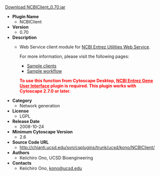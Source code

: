 <a href="NCBIClient_0.70.jar">Download NCBIClient_0.70.jar</a>

* __Plugin Name__
  * NCBIClient
* __Version__
  * 0.70
* __Description__
  * <p>Web Service client module for <a href="http://www.ncbi.nlm.nih.gov/entrez/query/static/esoap_help.html">NCBI Entrez Utilities Web Service</a>.</p><p>For more information, please visit the following pages:</p><ul><li><a href="http://www.cytoscape.org/cgi-bin/moin.cgi/SampleWebServiceClients">Sample clients</a></li><li><a href="http://www.cytoscape.org/cgi-bin/moin.cgi/WebServiceWorkflow">Sample workflow</a></li></ul><p><strong><font color="red">To use this function from Cytoscape Desktop, <u>NCBI Entrez Gene User Interface</u> plugin is required.  This plugin works with Cytoscape 2.7.0 or later.</font></strong>
* __Category__
  * Network generation
* __License__
  * LGPL
* __Release Date__
  * 2008-10-24
* __Minimum Cytoscape Version__
  * 2.6
* __Source Code URL__
  * http://chianti.ucsd.edu/svn/csplugins/trunk/ucsd/kono/NCBIClient/
* __Authors__
  * Keiichiro Ono, UCSD Bioengineering
* __Contacts__
  * Keiichiro Ono, kono@ucsd.edu

